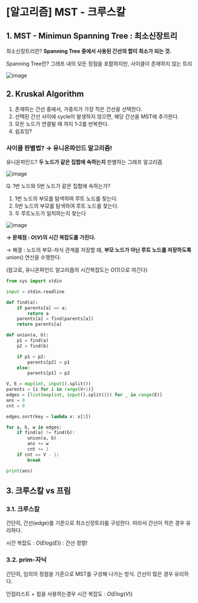 # [알고리즘] MST - 크루스칼

## 1. MST - Minimun Spanning Tree : 최소신장트리

최소신장트리란? **Spanning Tree 중에서 사용된 간선의 합이 최소가 되는 것.**

Spanning Tree란? 그래프 내의 모든 정점을 포함하지만, 사이클이 존재하지 않는 트리

![image](https://github.com/user-attachments/assets/57b19434-d8f3-49ae-9bf2-f01418ad29a7)

## 2. Kruskal Algorithm

1. 존재하는 간선 중에서, 가중치가 가장 작은 간선을 선택한다.
2. 선택된 간선 사이에 cycle이 발생하지 않으면, 해당 간선을 MST에 추가한다.
3. 모든 노드가 연결될 때 까지 1-2를 반복한다.
4. 쉽죠잉?

### 사이클 판별법? → 유니온파인드 알고리즘!

유니온파인드? **두 노드가 같은 집합에 속하는지** 판별하는 그래프 알고리즘

![image](https://github.com/user-attachments/assets/921efb59-7803-4a62-ab8c-b109c878c6e6)

Q. 1번 노드와 5번 노드가 같은 집합에 속하는가?

1. 1번 노드의 부모를 탐색하여 루트 노드를 찾는다.
2. 5번 노드의 부모를 탐색하여 루트 노드를 찾는다.
3. 두 루트노드가 일치하는지 찾는다

![image](https://github.com/user-attachments/assets/aa0b26e6-215a-4ae7-92f2-79272e838341)

**→ 문제점 :  $O(V)$의 시간 복잡도를 가진다.**

→ 해결 : 노드의 부모-자식 관계를 저장할 떄, **부모 노드가 아닌 루트 노드를 저장하도록** union() 연산을 수행한다.

(참고로, 유니온파인드 알고리즘의 시간복잡도는 $O(1)$으로 여긴다)

```python
from sys import stdin

input = stdin.readline

def find(a):
    if parents[a] == a:
        return a
    parents[a] = find(parents[a])
    return parents[a]

def union(a, b):
    p1 = find(a)
    p2 = find(b)

    if p1 < p2:
        parents[p2] = p1
    else:
        parents[p1] = p2

V, E = map(int, input().split())
parents = [i for i in range(V+1)]
edges = [list(map(int, input().split())) for _ in range(E)]
ans = 0
cnt = 0

edges.sort(key = lambda x: x[2])

for a, b, w in edges:
    if find(a) != find(b):
        union(a, b)
        ans += w
        cnt += 1
    if cnt == V - 1:
        break

print(ans)

```

## 3. 크루스칼 vs 프림

### 3.1. 크루스칼

간단히, 간선(edge)를 기준으로 최소신장트리를 구성한다. 따라서 간선이 적은 경우 유리하다.

시간 복잡도 : $O(Elog(E))$ : 간선 정렬!

### 3.2. prim-자닉

간단히, 임의의 정점을 기준으로 MST를 구성해 나가는 방식. 간선이 많은 경우 유리하다.

인접리스트 + 힙을 사용하는경우 시간 복잡도 : $O(Elog(V))$
